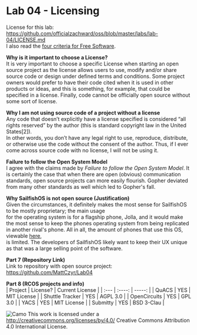 # Lab 04 - Licensing

License for this lab: https://github.com/officialzachward/oss/blob/master/labs/lab-04/LICENSE.md  
I also read the [four criteria for Free Software](http://www.gnu.org/philosophy/free-sw.html).

**Why is it important to choose a License?**  
It is very important to choose a specific License when starting an open source project as the license
allows users to use, modify and/or share source code or design under defined terms and conditions. Some project
owners would prefer to have their code cited when it is used in other products or ideas, and this is something,
for example, that could be specified in a license. Finally, code cannot be officially open source without
some sort of license.  

**Why I am not using source code of a project without a license**  
Any code that doesn’t explicitly have a license specified is considered “all rights reserved” by the author (this is standard copyright law in the United States[2]).  
In other words, you don’t have any legal right to use, reproduce, distribute, or otherwise use the code without the consent of the author. Thus, if I ever come across
source code with no license, I will not be using it.  

**Failure to follow the Open System Model**  
I agree with the claims made by *Failure to follow the Open System Model*. It is certainly the case that when there are open (obvious)
communication standards, open source projects can more easily flourish. Gopher deviated from many other standards as well which
led to Gopher's fall.

**Why SailfishOS is not open source (Justification)**  
Given the circumstances, it definitely makes the most sense for SailfishOS to be mostly proprietary; the main usage  
for the operating system is for a flagship phone, Jolla, and it would make the most sense to keep the phones operating
system from being replicated in another rival's phone. All in all, the amount of phones that use this OS, viewable [here](https://jolla-devices.com/sailfish_devices/),  
is limited. The developers of SailfishOS likely want to keep their UX unique as that was a large selling point of the software.


**Part 7 (Repository Link)**  
Link to repository with open source project: https://github.com/MattCzyr/Lab04

**Part 8 (RCOS projects and info)**  
| Project         | License?    | Current License    |
| :---            |    :----:   |             -----: |
| QuACS           | YES         | MIT License        |
| Shuttle Tracker | YES         | AGPL 3.0           |
| OpenCircuits    | YES         | GPL 3.0            |
| YACS            | YES         | MIT License        |
| Submitty        | YES         | BSD 3-Clau         |









![Camo](https://camo.githubusercontent.com/72af7c8e70a45c471163e803748d0338b3b2b52f6b040804e549e4163de72a58/68747470733a2f2f692e6372656174697665636f6d6d6f6e732e6f72672f6c2f62792f342e302f38387833312e706e67) This work is licensed under a http://creativecommons.org/licenses/by/4.0/ Creative Commons Attribution 4.0 International License.
